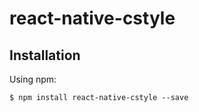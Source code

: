# react-native-cstyle

## Installation

Using npm:
```shell
$ npm install react-native-cstyle --save
```